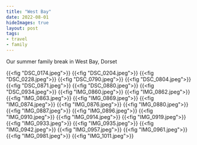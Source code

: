 ```yaml
---
title: "West Bay"
date: 2022-08-01
hideImages: true
layout: post
tags:
- travel
- family
---
```

Our summer family break in West Bay, Dorset

{{<fig "DSC_0174.jpeg">}}
{{<fig "DSC_0204.jpeg">}}
{{<fig "DSC_0228.jpeg">}}
{{<fig "DSC_0790.jpeg">}}
{{<fig "DSC_0804.jpeg">}}
{{<fig "DSC_0871.jpeg">}}
{{<fig "DSC_0880.jpeg">}}
{{<fig "DSC_0934.jpeg">}}
{{<fig "IMG_0860.jpeg">}}
{{<fig "IMG_0862.jpeg">}}
{{<fig "IMG_0863.jpeg">}}
{{<fig "IMG_0869.jpeg">}}
{{<fig "IMG_0874.jpeg">}}
{{<fig "IMG_0876.jpeg">}}
{{<fig "IMG_0880.jpeg">}}
{{<fig "IMG_0887.jpeg">}}
{{<fig "IMG_0896.jpeg">}}
{{<fig "IMG_0910.jpeg">}}
{{<fig "IMG_0914.jpeg">}}
{{<fig "IMG_0919.jpeg">}}
{{<fig "IMG_0933.jpeg">}}
{{<fig "IMG_0935.jpeg">}}
{{<fig "IMG_0942.jpeg">}}
{{<fig "IMG_0957.jpeg">}}
{{<fig "IMG_0961.jpeg">}}
{{<fig "IMG_0981.jpeg">}}
{{<fig "IMG_1011.jpeg">}}
